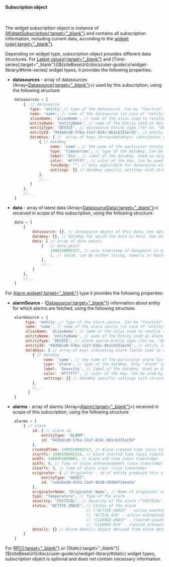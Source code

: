#### Subscription object

<div class="divider"></div>
<br/>

The widget subscription object is instance of [IWidgetSubscription{:target="_blank"}](https://github.com/echoiot/echoiot/blob/2627fe51d491055d4140f16617ed543f7f5bd8f6/ui-ngx/src/app/core/api/widget-api.models.ts#L264") and contains all subscription information, including current data, according to the [widget type{:target="_blank"}](${siteBaseUrl}/docs/user-guide/ui/widget-library/#widget-types).

Depending on widget type, subscription object provides different data structures.
For [Latest values{:target="_blank"}](${siteBaseUrl}/docs/user-guide/ui/widget-library/#latest-values) and [Time-series{:target="_blank"}](${siteBaseUrl}/docs/user-guide/ui/widget-library/#time-series) widget types, it provides the following properties:

- **datasources** - array of datasources (Array<[Datasource{:target="_blank"}](https://github.com/echoiot/echoiot/blob/2627fe51d491055d4140f16617ed543f7f5bd8f6/ui-ngx/src/app/shared/models/widget.models.ts#L279)>) used by this subscription, using the following structure:

```javascript
    datasources = [
        {  // datasource
           type: 'entity',// type of the datasource. Can be "function" or "entity"
           name: 'name', // name of the datasource (in case of "entity" usually Entity name)
           aliasName: 'aliasName', // name of the alias used to resolve this particular datasource Entity
           entityName: 'entityName', // name of the Entity used as datasource
           entityType: 'DEVICE', // datasource Entity type (for ex. "DEVICE", "ASSET", "TENANT", etc.)
           entityId: '943b8cd0-576a-11e7-824c-0b1cb331ec92', // entity identificator presented as string uuid. 
           dataKeys: [ //  array of keys (Array<DataKey>) (attributes or timeseries) of the entity used to fetch data 
               { // dataKey
                    name: 'name', // the name of the particular entity attribute/timeseries 
                    type: 'timeseries', // type of the dataKey. Can be "timeseries", "attribute" or "function" 
                    label: 'Sin', // label of the dataKey. Used as display value (for ex. in the widget legend section) 
                    color: '#ffffff', // color of the key. Can be used by widget to set color of the key data (for ex. lines in line chart or segments in the pie chart).  
                    funcBody: "", // only applicable for datasource with type "function" and "function" key type. Defines body of the function to generate simulated data.
                    settings: {} // dataKey specific settings with structure according to the defined Data key settings json schema. See "Settings schema section".
               },
               //...
           ]
        },
        //...
    ]
```

- **data** - array of latest data (Array<[DatasourceData{:target="_blank"}](https://github.com/echoiot/echoiot/blob/2627fe51d491055d4140f16617ed543f7f5bd8f6/ui-ngx/src/app/shared/models/widget.models.ts#L310)>) received in scope of this subscription, using the following structure:

```javascript
    data = [
        {
            datasource: {}, // datasource object of this data. See datasource structure above.
            dataKey: {}, // dataKey for which the data is held. See dataKey structure above.
            data: [ // array of data points
                [   // data point
                    1498150092317, // unix timestamp of datapoint in milliseconds
                    1, // value, can be either string, numeric or boolean  
                ],
                //...
            ]  
        },
        //...
    ]     
```

For [Alarm widget{:target="_blank"}](${siteBaseUrl}/docs/user-guide/ui/widget-library/#alarm-widget) type it provides the following properties:

- **alarmSource** - ([Datasource{:target="_blank"}](https://github.com/echoiot/echoiot/blob/2627fe51d491055d4140f16617ed543f7f5bd8f6/ui-ngx/src/app/shared/models/widget.models.ts#L279)) information about entity for which alarms are fetched, using the following structure:

```javascript
    alarmSource = {
         type: 'entity',// type of the alarm source. Can be "function" or "entity"
         name: 'name', // name of the alarm source (in case of "entity" usually Entity name)
         aliasName: 'aliasName', // name of the alias used to resolve this particular alarm source Entity
         entityName: 'entityName', // name of the Entity used as alarm source
         entityType: 'DEVICE', // alarm source Entity type (for ex. "DEVICE", "ASSET", "TENANT", etc.)
         entityId: '943b8cd0-576a-11e7-824c-0b1cb331ec92', // entity identificator presented as string uuid. 
         dataKeys: [ // array of keys indicating alarm fields used to display alarms data 
            { // dataKey
                 name: 'name', // the name of the particular alarm field 
                 type: 'alarm', // type of the dataKey. Only "alarm" in this case. 
                 label: 'Severity', // label of the dataKey. Used as display value (for ex. as a column title in the Alarms table) 
                 color: '#ffffff', // color of the key. Can be used by widget to set color of the key data.  
                 settings: {} // dataKey specific settings with structure according to the defined Data key settings json schema. See "Settings schema section".
            },
            //...
          ] 
    }
```

- **alarms** - array of alarms (Array<[Alarm{:target="_blank"}](https://github.com/echoiot/echoiot/blob/2627fe51d491055d4140f16617ed543f7f5bd8f6/ui-ngx/src/app/shared/models/alarm.models.ts#L89)>) received in scope of this subscription, using the following structure:

```javascript
    alarms = [
        { // alarm
            id: { // alarm id 
                entityType: "ALARM", 
                id: "943b8cd0-576a-11e7-824c-0b1cb331ec92"
            },
            createdTime: 1498150092317, // Alarm created time (unix timestamp)
            startTs: 1498150092316, // Alarm started time (unix timestamp)
            endTs: 1498563899065, // Alarm end time (unix timestamp)
            ackTs: 0, // Time of alarm acknowledgment (unix timestamp)
            clearTs: 0, // Time of alarm clear (unix timestamp)
            originator: { // Originator - id of entity produced this alarm 
                entityType: "ASSET", 
                id: "ceb16a30-4142-11e7-8b30-d5d66714ea5a"
            },
            originatorName: "Originator Name", // Name of originator entity
            type: "Temperature", // Type of the alarm            
            severity: "CRITICAL", // Severity of the alarm ("CRITICAL", "MAJOR", "MINOR", "WARNING", "INDETERMINATE") 
            status: "ACTIVE_UNACK", // Status of the alarm 
                                    // ("ACTIVE_UNACK" - active unacknowledged, 
                                    // "ACTIVE_ACK" - active acknowledged, 
                                    // "CLEARED_UNACK" - cleared unacknowledged, 
                                    // "CLEARED_ACK" - cleared acknowledged)
            details: {} // Alarm details object derived from alarm details json.
        }
    ]               
```

For [RPC{:target="_blank"}](${siteBaseUrl}/docs/user-guide/ui/widget-library/#rpc-control-widget) or [Static{:target="_blank"}](${siteBaseUrl}/docs/user-guide/ui/widget-library/#static) widget types, subscription object is optional and does not contain necessary information.
